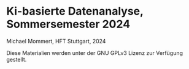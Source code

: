 # Ki-basierte Datenanalyse, Sommersemester 2024

Michael Mommert, HFT Stuttgart, 2024

Diese Materialien werden unter der GNU GPLv3 Lizenz zur Verfügung gestellt.